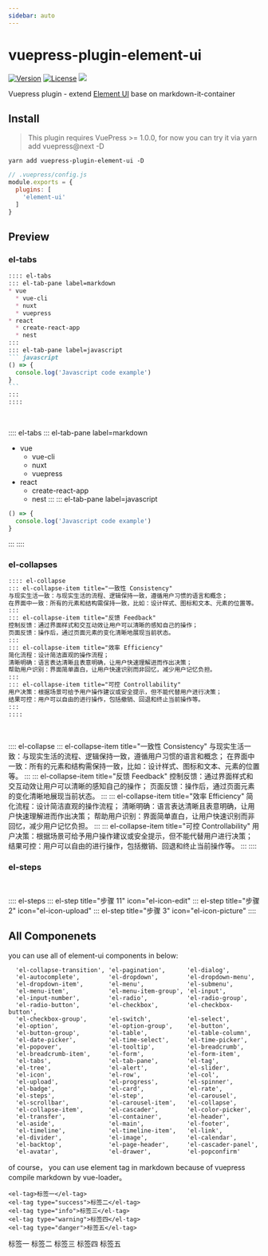 ```yaml
---
sidebar: auto
---
```


# vuepress-plugin-element-ui


<a href="https://www.npmjs.com/package/vuepress-plugin-element-ui"><img src="https://img.shields.io/npm/v/vuepress-plugin-element-ui.svg" alt="Version"></a>
<a href="https://www.npmjs.com/package/vuepress-plugin-element-ui"><img src="https://img.shields.io/npm/l/vuepress-plugin-element-ui.svg" alt="License"></a>
<img src="https://img.shields.io/badge/thanks-element-brightgreen.svg"/>

Vuepress plugin - extend [Element UI](https://github.com/ElemeFE/element) base on markdown-it-container


## Install
> This plugin requires VuePress >= 1.0.0, for now you can try it via yarn add vuepress@next -D

```shell
yarn add vuepress-plugin-element-ui -D
```

```javascript
// .vuepress/config.js
module.exports = {
  plugins: [
    'element-ui'
  ]
}
```

## Preview

### el-tabs

~~~ md
:::: el-tabs
::: el-tab-pane label=markdown
* vue
  * vue-cli
  * nuxt
  * vuepress
* react
  * create-react-app
  * nest
:::
::: el-tab-pane label=javascript
``` javascript
() => {
  console.log('Javascript code example')
}
```
:::
::::
~~~

<br/>

:::: el-tabs
::: el-tab-pane label=markdown
* vue
  * vue-cli
  * nuxt
  * vuepress
* react
  * create-react-app
  * nest
:::
::: el-tab-pane label=javascript
``` javascript
() => {
  console.log('Javascript code example')
}
```
:::
::::

### el-collapses

``` md
:::: el-collapse
::: el-collapse-item title="一致性 Consistency"
与现实生活一致：与现实生活的流程、逻辑保持一致，遵循用户习惯的语言和概念；
在界面中一致：所有的元素和结构需保持一致，比如：设计样式、图标和文本、元素的位置等。
:::
::: el-collapse-item title="反馈 Feedback"
控制反馈：通过界面样式和交互动效让用户可以清晰的感知自己的操作；
页面反馈：操作后，通过页面元素的变化清晰地展现当前状态。
:::
::: el-collapse-item title="效率 Efficiency"
简化流程：设计简洁直观的操作流程；
清晰明确：语言表达清晰且表意明确，让用户快速理解进而作出决策；
帮助用户识别：界面简单直白，让用户快速识别而非回忆，减少用户记忆负担。
:::
::: el-collapse-item title="可控 Controllability"
用户决策：根据场景可给予用户操作建议或安全提示，但不能代替用户进行决策；
结果可控：用户可以自由的进行操作，包括撤销、回退和终止当前操作等。
:::
::::
```

<br/>

:::: el-collapse
::: el-collapse-item title="一致性 Consistency"
与现实生活一致：与现实生活的流程、逻辑保持一致，遵循用户习惯的语言和概念；
在界面中一致：所有的元素和结构需保持一致，比如：设计样式、图标和文本、元素的位置等。
:::
::: el-collapse-item title="反馈 Feedback"
控制反馈：通过界面样式和交互动效让用户可以清晰的感知自己的操作；
页面反馈：操作后，通过页面元素的变化清晰地展现当前状态。
:::
::: el-collapse-item title="效率 Efficiency"
简化流程：设计简洁直观的操作流程；
清晰明确：语言表达清晰且表意明确，让用户快速理解进而作出决策；
帮助用户识别：界面简单直白，让用户快速识别而非回忆，减少用户记忆负担。
:::
::: el-collapse-item title="可控 Controllability"
用户决策：根据场景可给予用户操作建议或安全提示，但不能代替用户进行决策；
结果可控：用户可以自由的进行操作，包括撤销、回退和终止当前操作等。
:::
::::

### el-steps

<br/>

:::: el-steps
::: el-step title="步骤 11" icon="el-icon-edit"
::: el-step title="步骤 2" icon="el-icon-upload"
::: el-step title="步骤 3" icon="el-icon-picture"
::::

## All Componenets

you can use all of element-ui components in below:

```
  'el-collapse-transition', 'el-pagination',      'el-dialog',
  'el-autocomplete',        'el-dropdown',        'el-dropdown-menu',
  'el-dropdown-item',       'el-menu',            'el-submenu',
  'el-menu-item',           'el-menu-item-group', 'el-input',
  'el-input-number',        'el-radio',           'el-radio-group',
  'el-radio-button',        'el-checkbox',        'el-checkbox-button',
  'el-checkbox-group',      'el-switch',          'el-select',
  'el-option',              'el-option-group',    'el-button',
  'el-button-group',        'el-table',           'el-table-column',
  'el-date-picker',         'el-time-select',     'el-time-picker',
  'el-popover',             'el-tooltip',         'el-breadcrumb',
  'el-breadcrumb-item',     'el-form',            'el-form-item',
  'el-tabs',                'el-tab-pane',        'el-tag',
  'el-tree',                'el-alert',           'el-slider',
  'el-icon',                'el-row',             'el-col',
  'el-upload',              'el-progress',        'el-spinner',
  'el-badge',               'el-card',            'el-rate',
  'el-steps',               'el-step',            'el-carousel',
  'el-scrollbar',           'el-carousel-item',   'el-collapse',
  'el-collapse-item',       'el-cascader',        'el-color-picker',
  'el-transfer',            'el-container',       'el-header',
  'el-aside',               'el-main',            'el-footer',
  'el-timeline',            'el-timeline-item',   'el-link',
  'el-divider',             'el-image',           'el-calendar',
  'el-backtop',             'el-page-header',     'el-cascader-panel',
  'el-avatar',              'el-drawer',          'el-popconfirm'
```

of course， you can use element tag in markdown because of vuepress compile markdown by vue-loader。

```
<el-tag>标签一</el-tag>
<el-tag type="success">标签二</el-tag>
<el-tag type="info">标签三</el-tag>
<el-tag type="warning">标签四</el-tag>
<el-tag type="danger">标签五</el-tag>
```

<el-tag>标签一</el-tag>
<el-tag type="success">标签二</el-tag>
<el-tag type="info">标签三</el-tag>
<el-tag type="warning">标签四</el-tag>
<el-tag type="danger">标签五</el-tag>